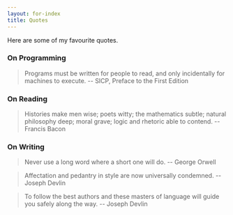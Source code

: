 ```yaml
---
layout: for-index
title: Quotes
---
```


Here are some of my favourite quotes.

### On Programming

> Programs must be written for people to read, and only incidentally for machines to execute. -- SICP, Preface to the First Edition

### On Reading

> Histories make men wise; poets witty; the mathematics subtle; natural philosophy deep; moral grave; logic and rhetoric able to contend. -- Francis Bacon

### On Writing

> Never use a long word where a short one will do. -- George Orwell

> Affectation and pedantry in style are now universally condemned. -- Joseph Devlin

> To follow the best authors and these masters of language will guide you safely along the way. -- Joseph Devlin